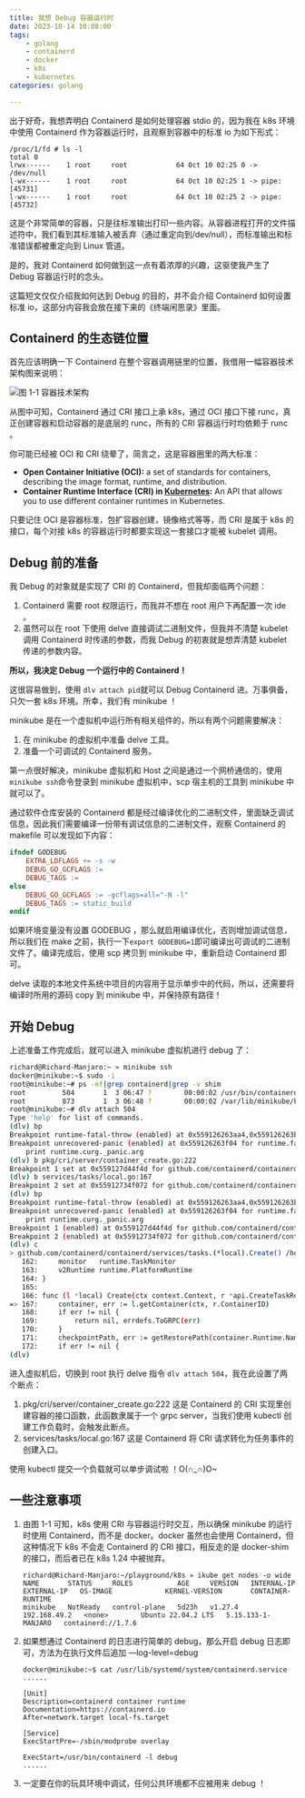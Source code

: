 ```yaml
---
title: 我想 Debug 容器运行时
date: 2023-10-14 10:08:00
tags:
    - golang
    - containerd
    - docker
    - k8s
    - kubernetes
categories: golang

---
```


出于好奇，我想弄明白 Containerd 是如何处理容器 stdio 的，因为我在 k8s 环境中使用 Containerd 作为容器运行时，且观察到容器中的标准 io 为如下形式：

```shell
/proc/1/fd # ls -l
total 0
lrwx------    1 root     root            64 Oct 10 02:25 0 -> /dev/null
l-wx------    1 root     root            64 Oct 10 02:25 1 -> pipe:[45731]
l-wx------    1 root     root            64 Oct 10 02:25 2 -> pipe:[45732]
```

这是个非常简单的容器，只是往标准输出打印一些内容。从容器进程打开的文件描述符中，我们看到其标准输入被丢弃（通过重定向到/dev/null），而标准输出和标准错误都被重定向到 Linux 管道。

是的，我对 Containerd 如何做到这一点有着浓厚的兴趣，这驱使我产生了 Debug 容器运行时的念头。

这篇短文仅仅介绍我如何达到 Debug 的目的，并不会介绍 Containerd 如何设置标准 io，这部分内容我会放在接下来的《终端闲思录》里面。

## Containerd 的生态链位置

首先应该明确一下 Containerd 在整个容器调用链里的位置，我借用一幅容器技术架构图来说明：

![图 1-1 容器技术架构](https://qiniu.liupzmin.com/container.png)

从图中可知，Containerd 通过 CRI 接口上承 k8s，通过 OCI 接口下接 runc，真正创建容器和启动容器的是底层的 runc，所有的 CRI 容器运行时均依赖于 runc 。

你可能已经被 OCI 和 CRI 绕晕了，简言之，这是容器圈里的两大标准：

- **Open Container Initiative (OCI):** a set of standards for containers, describing the image format, runtime, and distribution.
- **Container Runtime Interface (CRI) in [Kubernetes](https://www.tutorialworks.com/kubernetes/):** An API that allows you to use different container runtimes in Kubernetes.

只要记住 OCI 是容器标准，包扩容器创建，镜像格式等等，而 CRI 是属于 k8s 的接口，每个对接 k8s 的容器运行时都要实现这一套接口才能被 kubelet 调用。

## Debug 前的准备

我 Debug 的对象就是实现了 CRI 的 Containerd，但我却面临两个问题：

1. Containerd 需要 root 权限运行，而我并不想在 root 用户下再配置一次 ide 。
2. 虽然可以在 root 下使用 delve 直接调试二进制文件，但我并不清楚 kubelet 调用 Containerd 时传递的参数，而我 Debug 的初衷就是想弄清楚 kubelet 传递的参数内容。

**所以，我决定 Debug 一个运行中的 Containerd！**

这很容易做到，使用 `dlv attach pid`就可以 Debug Containerd 进。万事俱备，只欠一套 k8s 环境。所幸，我们有 minikube ！

minikube 是在一个虚拟机中运行所有相关组件的，所以有两个问题需要解决：

1. 在 minikube 的虚拟机中准备 delve 工具。
2. 准备一个可调试的 Containerd 服务。

第一点很好解决，minikube 虚拟机和 Host 之间是通过一个网桥通信的，使用`minikube ssh`命令登录到 minikube 虚拟机中，scp 宿主机的工具到 minikube 中就可以了。

通过软件仓库安装的 Containerd 都是经过编译优化的二进制文件，里面缺乏调试信息，因此我们需要编译一份带有调试信息的二进制文件，观察 Containerd 的 makefile 可以发现如下内容：

```makefile
ifndef GODEBUG
	EXTRA_LDFLAGS += -s -w
	DEBUG_GO_GCFLAGS :=
	DEBUG_TAGS :=
else
	DEBUG_GO_GCFLAGS := -gcflags=all="-N -l"
	DEBUG_TAGS := static_build
endif
```

如果环境变量没有设置 GODEBUG ，那么就启用编译优化，否则增加调试信息，所以我们在 make 之前，执行一下`export GODEBUG=1`即可编译出可调试的二进制文件了。编译完成后，使用 scp 拷贝到 minikube 中，重新启动 Containerd 即可。

delve 读取的本地文件系统中项目的内容用于显示单步中的代码，所以，还需要将编译时所用的源码 copy 到 minikube 中，并保持原有路径！

## 开始 Debug

上述准备工作完成后，就可以进入 minikube 虚拟机进行 debug 了：

```bash
richard@Richard-Manjaro:~ » minikube ssh
docker@minikube:~$ sudo -i
root@minikube:~# ps -ef|grep containerd|grep -v shim
root         504       1  3 06:47 ?        00:00:02 /usr/bin/containerd -l debug
root         873       1  3 06:48 ?        00:00:02 /var/lib/minikube/binaries/v1.27.4/kubelet --bootstrap-kubeconfig=/etc/kubernetes/bootstrap-kubelet.conf --config=/var/lib/kubelet/config.yaml --container-runtime-endpoint=unix:///run/containerd/containerd.sock --hostname-override=minikube --kubeconfig=/etc/kubernetes/kubelet.conf --node-ip=192.168.49.2
root@minikube:~# dlv attach 504
Type 'help' for list of commands.
(dlv) bp
Breakpoint runtime-fatal-throw (enabled) at 0x559126263aa4,0x559126263b84 for (multiple functions)() <multiple locations>:0 (0)
Breakpoint unrecovered-panic (enabled) at 0x559126263f04 for runtime.fatalpanic() /usr/lib/go/src/runtime/panic.go:1188 (0)
	print runtime.curg._panic.arg
(dlv) b pkg/cri/server/container_create.go:222
Breakpoint 1 set at 0x559127d44f4d for github.com/containerd/containerd/pkg/cri/server.(*criService).CreateContainer() /home/richard/opensource/containerd/pkg/cri/server/container_create.go:222
(dlv) b services/tasks/local.go:167
Breakpoint 2 set at 0x55912734f072 for github.com/containerd/containerd/services/tasks.(*local).Create() /home/richard/opensource/containerd/services/tasks/local.go:167
(dlv) bp
Breakpoint runtime-fatal-throw (enabled) at 0x559126263aa4,0x559126263b84 for (multiple functions)() <multiple locations>:0 (0)
Breakpoint unrecovered-panic (enabled) at 0x559126263f04 for runtime.fatalpanic() /usr/lib/go/src/runtime/panic.go:1188 (0)
	print runtime.curg._panic.arg
Breakpoint 1 (enabled) at 0x559127d44f4d for github.com/containerd/containerd/pkg/cri/server.(*criService).CreateContainer() /home/richard/opensource/containerd/pkg/cri/server/container_create.go:222 (0)
Breakpoint 2 (enabled) at 0x55912734f072 for github.com/containerd/containerd/services/tasks.(*local).Create() /home/richard/opensource/containerd/services/tasks/local.go:167 (0)
(dlv) c
> github.com/containerd/containerd/services/tasks.(*local).Create() /home/richard/opensource/containerd/services/tasks/local.go:167 (hits goroutine(2264):1 total:1) (PC: 0x55912734f072)
   162:		monitor   runtime.TaskMonitor
   163:		v2Runtime runtime.PlatformRuntime
   164:	}
   165:	
   166:	func (l *local) Create(ctx context.Context, r *api.CreateTaskRequest, _ ...grpc.CallOption) (*api.CreateTaskResponse, error) {
=> 167:		container, err := l.getContainer(ctx, r.ContainerID)
   168:		if err != nil {
   169:			return nil, errdefs.ToGRPC(err)
   170:		}
   171:		checkpointPath, err := getRestorePath(container.Runtime.Name, r.Options)
   172:		if err != nil {
(dlv) 
```

进入虚拟机后，切换到 root 执行 delve 指令 `dlv attach 504`，我在此设置了两个断点：

1. pkg/cri/server/container_create.go:222 这是 Containerd 的 CRI 实现里创建容器的接口函数，此函数隶属于一个 grpc server，当我们使用 kubectl 创建工作负载时，会触发此断点。
2. services/tasks/local.go:167 这是 Containerd 将 CRI 请求转化为任务事件的创建入口。

使用 kubectl 提交一个负载就可以单步调试啦 ！O(∩_∩)O~

## 一些注意事项

1. 由图 1-1 可知，k8s 使用 CRI 与容器运行时交互，所以确保 minikube 的运行时使用 Containerd，而不是 docker。docker 虽然也会使用 Containerd，但这种情况下  k8s 不会走 Containerd 的 CRI 接口，相反走的是 docker-shim 的接口，而后者已在 k8s 1.24 中被抛弃。

   ```shell
   richard@Richard-Manjaro:~/playground/k8s » ikube get nodes -o wide
   NAME       STATUS     ROLES           AGE     VERSION   INTERNAL-IP    EXTERNAL-IP   OS-IMAGE             KERNEL-VERSION       CONTAINER-RUNTIME
   minikube   NotReady   control-plane   5d23h   v1.27.4   192.168.49.2   <none>        Ubuntu 22.04.2 LTS   5.15.133-1-MANJARO   containerd://1.7.6
   ```

2. 如果想通过 Containerd 的日志进行简单的 debug，那么开启 debug 日志即可，方法为在执行文件后追加 —log-level=debug

   ```shell
   docker@minikube:~$ cat /usr/lib/systemd/system/containerd.service 
   ......
   
   [Unit]
   Description=containerd container runtime
   Documentation=https://containerd.io
   After=network.target local-fs.target
   
   [Service]
   ExecStartPre=-/sbin/modprobe overlay
   
   ExecStart=/usr/bin/containerd -l debug
   ......
   ```

3. 一定要在你的玩具环境中调试，任何公共环境都不应被用来 debug ！
